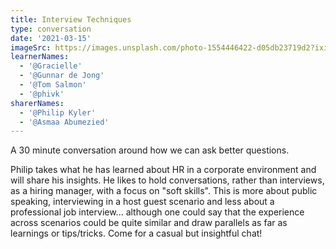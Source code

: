 ```yaml
---
title: Interview Techniques
type: conversation
date: '2021-03-15'
imageSrc: https://images.unsplash.com/photo-1554446422-d05db23719d2?ixid=MXwxMjA3fDB8MHxwaG90by1wYWdlfHx8fGVufDB8fHw%3D&ixlib=rb-1.2.1&auto=format&fit=crop&w=1953&q=80
learnerNames:
  - '@Gracielle'
  - '@Gunnar de Jong'
  - '@Tom Salmon'
  - '@phivk'
sharerNames: 
  - '@Philip Kyler'
  - '@Asmaa Abumezied'
---
```

A 30 minute conversation around how we can ask better questions. 
<!--more-->
Philip takes what he has learned about HR in a corporate environment and will share his insights. He likes to hold conversations, rather than interviews, as a hiring manager, with a focus on "soft skills".
This is more about public speaking, interviewing in a host guest scenario and less about a professional job interview... although one could say that the experience across scenarios could be quite similar and draw parallels as far as learnings or tips/tricks. Come for a casual but insightful chat!

<div class="typeform-widget" data-url="https://form.typeform.com/to/whf6nuDX?typeform-medium=embed-snippet" data-transparency="100" data-hide-headers="true" data-hide-footer="true" style="width: 100%; height: 500px;"></div> <script> (function() { var qs,js,q,s,d=document, gi=d.getElementById, ce=d.createElement, gt=d.getElementsByTagName, id="typef_orm", b="https://embed.typeform.com/"; if(!gi.call(d,id)) { js=ce.call(d,"script"); js.id=id; js.src=b+"embed.js"; q=gt.call(d,"script")[0]; q.parentNode.insertBefore(js,q) } })() </script>
